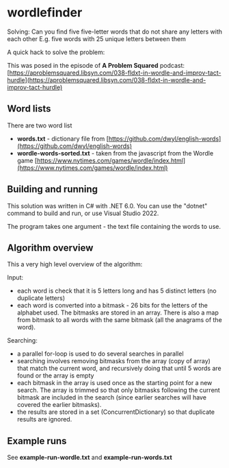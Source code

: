 # wordlefinder
Solving: Can you find five five-letter words that do not share any letters with each other E.g. five words with 25 unique letters between them

A quick hack to solve the problem:

This was posed in the episode of **A Problem Squared** podcast:
[https://aproblemsquared.libsyn.com/038-fldxt-in-wordle-and-improv-tact-hurdle](https://aproblemsquared.libsyn.com/038-fldxt-in-wordle-and-improv-tact-hurdle)

## Word lists

There are two word list

 - **words.txt** - dictionary file from [https://github.com/dwyl/english-words](https://github.com/dwyl/english-words)
 - **wordle-words-sorted.txt** - taken from the javascript from the Wordle game [https://www.nytimes.com/games/wordle/index.html](https://www.nytimes.com/games/wordle/index.html)

## Building and running
This solution was written in C# with .NET 6.0.  You can use the "dotnet" command to build and run, or use Visual Studio 2022.

The program takes one argument - the text file containing the words to use.


## Algorithm overview

This a very high level overview of the algorithm:

Input:
 - each word is check that it is 5 letters long and has 5 distinct letters (no duplicate letters)
 - each word is converted into a bitmask - 26 bits for the letters of the alphabet used. The bitmasks are stored in an array. There is also a map from bitmask to all words with the same bitmask (all the anagrams of the word).

Searching:
 - a parallel for-loop is used to do several searches in parallel
 - searching involves removing bitmasks from the array (copy of array) that match the current word, and recursively doing that until 5 words are found or the array is empty
 - each bitmask in the array is used once as the starting point for a new search.  The array is trimmed so that only bitmasks following the current bitmask are included in the search (since earlier searches will have covered the earlier bitmasks).
 - the results are stored in a set (ConcurrentDictionary) so that duplicate results are ignored.

## Example runs

See **example-run-wordle.txt** and **example-run-words.txt**
